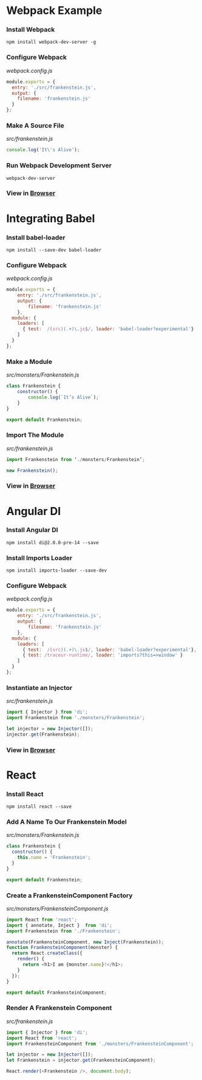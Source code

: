 # Webpack Example

### Install Webpack

`npm install webpack-dev-server -g`


### Configure Webpack

_webpack.config.js_
```javascript
module.exports = {
  entry: './src/frankenstein.js',
  output: {
    filename: 'frankenstein.js'
  }
};
```

### Make A Source File

_src/frankenstein.js_
```javascript
console.log('It\'s Alive');
```

### Run Webpack Development Server

`webpack-dev-server`

### View in [Browser](http://localhost:8080/frankenstein)

# Integrating Babel

### Install babel-loader

`npm install --save-dev babel-loader`

### Configure Webpack

_webpack.config.js_
```javascript
module.exports = {
	entry: './src/frankenstein.js',
	output: {
		filename: 'frankenstein.js'
	},
  module: {
    loaders: [
      { test:  /(src)(.+)\.js$/, loader: 'babel-loader?experimental'}
    ]
  }
};
```

### Make a Module

_src/monsters/Frankenstein.js_
```javascript
class Frankenstein {
	constructor() {
		console.log(`It’s Alive`);
	}
}

export default Frankenstein;
```

### Import The Module

_src/frankenstein.js_
```javascript
import Frankenstein from ‘./monsters/Frankenstein’;

new Frankenstein();
```

### View in [Browser](http://localhost:8080/frankenstein)

# Angular DI

### Install Angular DI

`npm install di@2.0.0-pre-14 --save`

### Install Imports Loader

`npm install imports-loader --save-dev`

### Configure Webpack

_webpack.config.js_
```javascript
module.exports = {
	entry: './src/frankenstein.js',
	output: {
		filename: 'frankenstein.js'
	},
  module: {
    loaders: [
      { test:  /(src)(.+)\.js$/, loader: 'babel-loader?experimental'},
      { test: /traceur-runtime/, loader: 'imports?this=>window' }
    ]
  }
};
```

### Instantiate an Injector

_src/frankenstein.js_

```javascript
import { Injector } from 'di';
import Frankenstein from './monsters/Frankenstein';

let injector = new Injector([]);
injector.get(Frankenstein);
```

### View in [Browser](http://localhost:8080/frankenstein)

# React

### Install React

`npm install react --save`

### Add A Name To Our Frankenstein Model 

_src/monsters/Frankenstein.js_
```javascript
class Frankenstein {
  constructor() {
    this.name = 'Frankenstein';
  }
}

export default Frankenstein;
```

### Create a FrankensteinComponent Factory

_src/monsters/FrankensteinComponent.js_
```javascript
import React from 'react';
import { annotate, Inject }  from 'di';
import Frankenstein from './Frankenstein';

annotate(FrankensteinComponent, new Inject(Frankenstein));
function FrankensteinComponent(monster) {
  return React.createClass({
    render() {
      return <h1>I am {monster.name}!</h1>;
    }
  });
}

export default FrankensteinComponent;
```

### Render A Frankenstein Component
_src/frankenstein.js_
```javascript
import { Injector } from 'di';
import React from 'react';
import FrankensteinComponent from './monsters/FrankensteinComponent';

let injector = new Injector([]);
let Frankenstein = injector.get(FrankensteinComponent);

React.render(<Frankenstein />, document.body);
```
